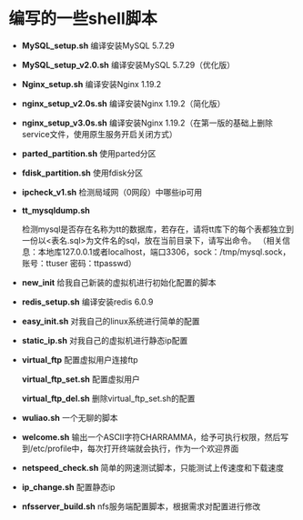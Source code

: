 # 编写的一些shell脚本
- **MySQL_setup.sh**  编译安装MySQL 5.7.29

- **MySQL_setup_v2.0.sh**  编译安装MySQL 5.7.29（优化版）

- **Nginx_setup.sh**  编译安装Nginx 1.19.2

- **nginx_setup_v2.0s.sh**  编译安装Nginx 1.19.2（简化版）

- **nginx_setup_v3.0s.sh**  编译安装Nginx 1.19.2（在第一版的基础上删除service文件，使用原生服务开启关闭方式）

- **parted_partition.sh**  使用parted分区

- **fdisk_partition.sh**  使用fdisk分区

- **ipcheck_v1.sh** 检测局域网（0网段）中哪些ip可用

- **tt_mysqldump.sh**

    检测mysql是否存在名称为tt的数据库，若存在，请将tt库下的每个表都独立到一份以<表名.sql>为文件名的sql，放在当前目录下，请写出命令。
    （相关信息：本地库127.0.0.1或者localhost，端口3306，sock：/tmp/mysql.sock，账号：ttuser 密码：ttpasswd）

- **new_init** 给我自己新装的虚拟机进行初始化配置的脚本

- **redis_setup.sh** 编译安装redis 6.0.9

- **easy_init.sh** 对我自己的linux系统进行简单的配置

- **static_ip.sh** 对我自己的虚拟机进行静态ip配置

- **virtual_ftp** 配置虚拟用户连接ftp

    **virtual_ftp_set.sh** 配置虚拟用户

    **virtual_ftp_del.sh** 删除virtual_ftp_set.sh的配置

- **wuliao.sh** 一个无聊的脚本

- **welcome.sh** 输出一个ASCII字符CHARRAMMA，给予可执行权限，然后写到/etc/profile中，每次打开终端就会执行，作为一个欢迎界面

- **netspeed_check.sh** 简单的网速测试脚本，只能测试上传速度和下载速度

- **ip_change.sh** 配置静态ip

- **nfsserver_build.sh** nfs服务端配置脚本，根据需求对配置进行修改